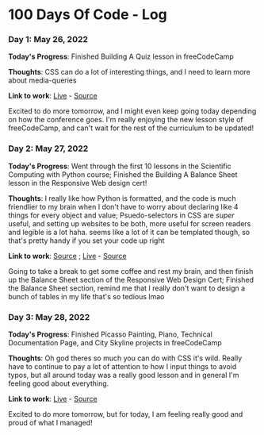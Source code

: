 # 100 Days Of Code - Log

### Day 1: May 26, 2022

**Today's Progress**: Finished Building A Quiz lesson in freeCodeCamp

**Thoughts**: CSS can do a lot of interesting things, and I need to learn more about media-queries

**Link to work**: [Live](https://beloisehuffstutler.codes/freeCodeCamp/Responsive_Web_Design/Building_a_Quiz/index.html) - [Source](https://github.com/bellhuffstutler/freeCodeCamp/tree/main/Responsive_Web_Design/Building_a_Quiz)

Excited to do more tomorrow, and I might even keep going today depending on how the conference goes. I'm really enjoying the new lesson style of freeCodeCamp, and can't wait for the rest of the curriculum to be updated!

### Day 2: May 27, 2022

**Today's Progress**: Went through the first 10 lessons in the Scientific Computing with Python course; Finished the Building A Balance Sheet lesson in the Responsive Web design cert!

**Thoughts**: I really like how Python is formatted, and the code is much friendlier to my brain when I don't have to worry about declaring like 4 things for every object and value; Psuedo-selectors in CSS are *super* useful, and setting up websites to be both, more useful for screen readers and legible is a lot haha. seems like a lot of it can be templated though, so that's pretty handy if you set your code up right

**Link to work**: [Source](https://github.com/bellhuffstutler/freeCodeCamp/tree/main/Scientific_Computing_With_Python) ; [Live](https://beloisehuffstutler.codes/freeCodeCamp/Responsive_Web_Design/Balance_Sheet/index.html) - [Source](https://github.com/bellhuffstutler/freeCodeCamp/tree/main/Responsive_Web_Design/Balance_Sheet)

Going to take a break to get some coffee and rest my brain, and then finish up the Balance Sheet section of the Responsive Web Design Cert; Finished the Balance Sheet section, remind me that I really don't want to design a bunch of tables in my life that's so tedious lmao

### Day 3: May 28, 2022

**Today's Progress**: Finished Picasso Painting, Piano, Technical Documentation Page, and City Skyline projects in freeCodeCamp

**Thoughts**: Oh god theres so much you can do with CSS it's wild. Really have to continue to pay a lot of attention to how I input things to avoid typos, but all around today was a really good lesson and in general I'm feeling good about everything.

**Link to work**: [Live](https://beloisehuffstutler.codes/) - [Source](https://github.com/bellhuffstutler/My_website)

Excited to do more tomorrow, but for today, I am feeling really good and proud of what I managed!
